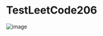 # TestLeetCode206

![image](https://github.com/user-attachments/assets/d9e661e2-c18c-4910-a387-2937e82348d2)
